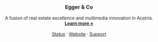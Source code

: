 <p align="center">
  <a href="https://github.com/egger">
  </a>

  <h3 align="center">Egger & Co</h3>

  <p align="center">
    A fusion of real estate excellence and multimedia innovation in Austria.    
    <br />
    <a href="https://eggerco.com"><strong>Learn more »</strong></a>
    <br />
    <br />
    <a href="https://status.eggerco.com">Status</a>
    ·
    <a href="https://www.eggerco.com">Website</a>
    ·
    <a href="https://support.eggerco.com">Support</a>
  </p>
</p>